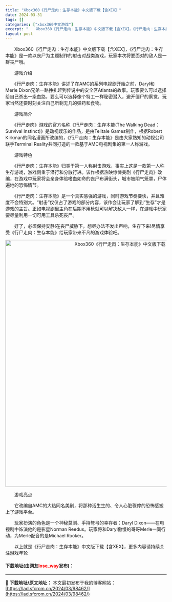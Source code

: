 ```yaml
---
title: "Xbox360《行尸走肉：生存本能》中文版下载【含XEX】"
date: 2024-03-31
tags: []
categories: ["xbox360中文游戏"]
excerpt: "　　Xbox360《行尸走肉：生存本能》中文版下载【含XEX】，《行尸走肉：生存本能》是一款以丧尸为主题制作的射击对战类游戏，玩家本次将要面对的敌人是一群丧尸哦。 　　游戏介绍 　　《行尸走肉：生存本能》讲述了在AMC的系列电视剧开始之前，Daryl和Merle Dixon兄弟一路挣扎赶到传说中的安&hellip;"
layout: post
---
```


 <p>　　Xbox360《行尸走肉：生存本能》中文版下载【含XEX】，《行尸走肉：生存本能》是一款以丧尸为主题制作的射击对战类游戏，玩家本次将要面对的敌人是一群丧尸哦。</p> <p>　　游戏介绍</p> <p>　　《行尸走肉：生存本能》讲述了在AMC的系列电视剧开始之前，Daryl和Merle Dixon兄弟一路挣扎赶到传说中的安全区Atlanta的故事。玩家要么可以选择给自己杀出一条血路，要么可以选择像个特工一样秘密潜入，避开僵尸的察觉，玩家当然还要时刻关注自己所剩无几的弹药和食物。</p> <p>　　游戏简介</p> <p>　　《行尸走肉》游戏的官方名称《行尸走肉：生存本能(The Walking Dead：Survival Instinct)》是动视娱乐的作品，是由Telltale Games制作，根据Robert Kirkman的同名漫画所改编的，《行尸走肉：生存本能》是由大家熟知的动视公司联手Terminal Reality共同打造的一款基于AMC电视剧集的第一人称游戏。</p> <p>　　游戏特色</p> <p>　　《行尸走肉：生存本能》归类于第一人称射击游戏，事实上这是一款第一人称生存游戏，游戏侧重于潜行和分散行进。该作根据热映惊悚美剧《行尸走肉》改编，在游戏中玩家将会亲身体验嗜血如命的丧尸布满街头，城市被阴气笼罩，尸体遍地的恐怖情节。</p> <p>　　《行尸走肉：生存本能》是一个真实感强的游戏，同时游戏节奏要快，并且难度不会特别大。&ldquo;射击&rdquo;仅仅占了游戏的部分内容，该作会让玩家了解到&ldquo;生存&rdquo;才是游戏的主旨。正如电视剧里主角在后期不用枪就可以解决敌人一样，在游戏中玩家要尽量利用一切可用工具杀死丧尸。</p> <p>　　好了，必须保持安静!在丧尸威胁下，想尽办法不发出声响，生存下来!尽情享受《行尸走肉：生存本能》给玩家带来不凡的游戏体验吧。</p> <p align="center"><img align="" border="0" src="https://lad.sfcrom.cn/wp-content/uploads/2024/03/20240330_66083e2a5409d.jpg" width="770" alt="Xbox360《行尸走肉：生存本能》中文版下载【含XEX】" /></p> <p>　　游戏亮点</p> <p>　　它改编自AMC的大热同名美剧，将那种活生生的、令人心脏骤停的恐怖感搬上了游戏平台。</p> <p>　　玩家扮演的角色是一个神秘莫测、手持弩弓的幸存者：Daryl Dixon&mdash;&mdash;在电视剧中饰演他的是影星Norman Reedus。玩家将和Daryl傲慢的哥哥Merle一同行动，为Merle配音的是Michael Rooker。</p> <p>　　以上就是《行尸走肉：生存本能》中文版下载【含XEX】，更多内容请持续关注游戏年轮</p> <p><h4>下载地址(由网友<font color="red">lose_way</font>发布)：</h4></p> 

---
📖 **下载地址/原文地址：** 本文最初发布于我的博客网站：[https://lad.sfcrom.cn/2024/03/98462/](https://lad.sfcrom.cn/2024/03/98462/)
